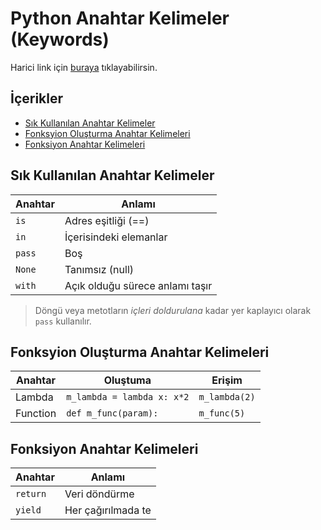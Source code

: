 # Python Anahtar Kelimeler (Keywords) <!-- omit in toc -->

Harici link için [buraya](https://www.programiz.com/python-programming/keyword-list) tıklayabilirsin.

## İçerikler <!-- omit in toc -->

- [Sık Kullanılan Anahtar Kelimeler](#S%C4%B1k-Kullan%C4%B1lan-Anahtar-Kelimeler)
- [Fonksyion Oluşturma Anahtar Kelimeleri](#Fonksyion-Olu%C5%9Fturma-Anahtar-Kelimeleri)
- [Fonksiyon Anahtar Kelimeleri](#Fonksiyon-Anahtar-Kelimeleri)

## Sık Kullanılan Anahtar Kelimeler

| Anahtar | Anlamı                          |
| ------- | ------------------------------- |
| `is`    | Adres eşitliği (==)             |
| `in`    | İçerisindeki elemanlar          |
| `pass`  | Boş                             |
| `None`  | Tanımsız (null)                 |
| `with`  | Açık olduğu sürece anlamı taşır |

> Döngü veya metotların _içleri doldurulana_ kadar yer kaplayıcı olarak `pass` kullanılır.

## Fonksyion Oluşturma Anahtar Kelimeleri

| Anahtar  | Oluştuma                   | Erişim        |
| -------- | -------------------------- | ------------- |
| Lambda   | `m_lambda = lambda x: x*2` | `m_lambda(2)` |
| Function | `def m_func(param):`       | `m_func(5)`   |

## Fonksiyon Anahtar Kelimeleri

| Anahtar  | Anlamı             |
| -------- | ------------------ |
| `return` | Veri döndürme      |
| `yield`  | Her çağırılmada te |
